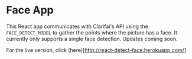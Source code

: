 # Face App
This React app communicates with Clarifai's API using the `FACE_DETECT_MODEL` to gather the points where the picture has a face. It currently only supports a single face detection. Updates coming soon.

For the live version, click (here)[http://react-detect-face.herokuapp.com/]